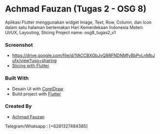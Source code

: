 # Achmad Fauzan (Tugas 2 - OSG 8) 
Aplikasi Flutter menggunakan widget Image, Text, Row, Column, dan Icon dalam satu halaman bertemakan Hari Kemerdekaan Indonesia
Materi: UI/UX, Layouting, Slicing
Project name: osg8_tugas2_v1

### Screenshot
- https://drive.google.com/file/d/1lACCBXGbJvQ8RFNDNMfyBbPvLnMbJufx/view?usp=sharing
- [Slicing with Flutter](https://drive.google.com/file/d/1PWBOEz-NWHR7UR-sNcmemFOsZwCaNbyo/view?usp=sharing)

### Built With
- Desain UI with [CorelDraw](https://www.coreldraw.com/)
- Build project with [Flutter](https://flutter.dev)

### Created By
- [Achmad Fauzan](https://github.com/mrachmadfauzan)

Telegram/Whatsapp : [+6281327484385] 